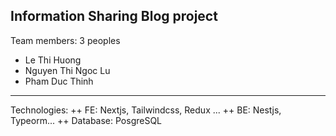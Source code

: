 ## Information Sharing Blog project

Team members: 3 peoples

- Le Thi Huong
- Nguyen Thi Ngoc Lu
- Pham Duc Thinh

---

Technologies:
++ FE: Nextjs, Tailwindcss, Redux ...
++ BE: Nestjs, Typeorm...
++ Database: PosgreSQL

